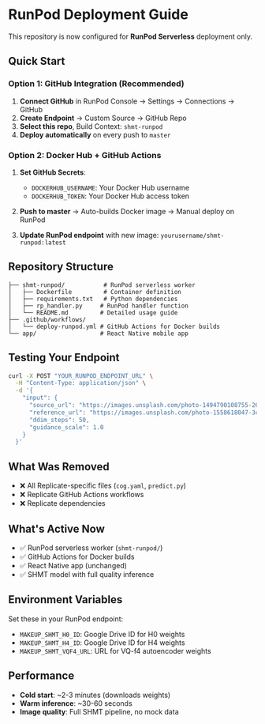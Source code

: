 # RunPod Deployment Guide

This repository is now configured for **RunPod Serverless** deployment only.

## Quick Start

### Option 1: GitHub Integration (Recommended)
1. **Connect GitHub** in RunPod Console → Settings → Connections → GitHub
2. **Create Endpoint** → Custom Source → GitHub Repo
3. **Select this repo**, Build Context: `shmt-runpod`
4. **Deploy automatically** on every push to `master`

### Option 2: Docker Hub + GitHub Actions
1. **Set GitHub Secrets**:
   - `DOCKERHUB_USERNAME`: Your Docker Hub username
   - `DOCKERHUB_TOKEN`: Your Docker Hub access token

2. **Push to master** → Auto-builds Docker image → Manual deploy on RunPod

3. **Update RunPod endpoint** with new image: `yourusername/shmt-runpod:latest`

## Repository Structure

```
├── shmt-runpod/           # RunPod serverless worker
│   ├── Dockerfile         # Container definition
│   ├── requirements.txt   # Python dependencies
│   ├── rp_handler.py     # RunPod handler function
│   └── README.md         # Detailed usage guide
├── .github/workflows/    
│   └── deploy-runpod.yml # GitHub Actions for Docker builds
└── app/                  # React Native mobile app
```

## Testing Your Endpoint

```bash
curl -X POST "YOUR_RUNPOD_ENDPOINT_URL" \
  -H "Content-Type: application/json" \
  -d '{
    "input": {
      "source_url": "https://images.unsplash.com/photo-1494790108755-2616b612b786?w=400",
      "reference_url": "https://images.unsplash.com/photo-1558618047-3c8c76ca7d13?w=400",
      "ddim_steps": 50,
      "guidance_scale": 1.0
    }
  }'
```

## What Was Removed

- ❌ All Replicate-specific files (`cog.yaml`, `predict.py`)
- ❌ Replicate GitHub Actions workflows  
- ❌ Replicate dependencies

## What's Active Now

- ✅ RunPod serverless worker (`shmt-runpod/`)
- ✅ GitHub Actions for Docker builds
- ✅ React Native app (unchanged)
- ✅ SHMT model with full quality inference

## Environment Variables

Set these in your RunPod endpoint:
- `MAKEUP_SHMT_H0_ID`: Google Drive ID for H0 weights
- `MAKEUP_SHMT_H4_ID`: Google Drive ID for H4 weights  
- `MAKEUP_SHMT_VQF4_URL`: URL for VQ-f4 autoencoder weights

## Performance

- **Cold start**: ~2-3 minutes (downloads weights)
- **Warm inference**: ~30-60 seconds
- **Image quality**: Full SHMT pipeline, no mock data
